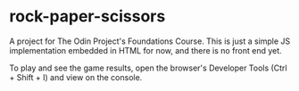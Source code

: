 # rock-paper-scissors
A project for The Odin Project's Foundations Course. This is just a simple JS implementation embedded in HTML for now, and there is no front end yet.

To play and see the game results, open the browser's Developer Tools (Ctrl + Shift + I) and view on the console.
